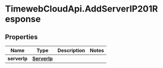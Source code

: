 # TimewebCloudApi.AddServerIP201Response

## Properties

Name | Type | Description | Notes
------------ | ------------- | ------------- | -------------
**serverIp** | [**ServerIp**](ServerIp.md) |  | 


